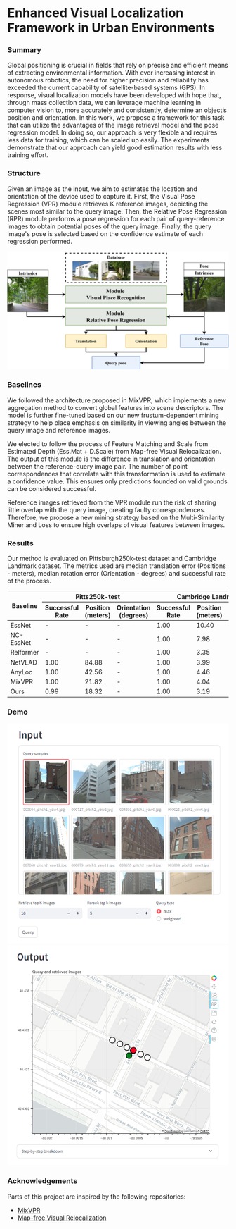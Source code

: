 # Enhanced Visual Localization Framework in Urban Environments

### Summary
Global positioning is crucial in fields that rely on precise and efficient means of extracting environmental information. With ever increasing interest in autonomous robotics, the need for higher precision and reliability has exceeded the current capability of satellite-based systems (GPS). In response, visual localization models have been developed with hope that, through mass collection data, we can leverage machine learning in computer vision to, more accurately and consistently, determine an object’s position and orientation. In this work, we propose a framework for this task that can utilize the advantages of the image retrieval model and the pose regression model. In doing so, our approach is very flexible and requires less data for training, which can be scaled up easily. The experiments demonstrate that our approach can yield good estimation results with less training effort.

### Structure
Given an image as the input, we aim to estimates the location and orientation of the device used to capture it. First, the Visual Pose Regression (VPR) module retrieves K reference images, depicting the scenes most similar to the query image. Then, the Relative Pose Regression (RPR) module performs a pose regression for each pair of query-reference images to obtain potential poses of the query image. Finally, the query image's pose is selected based on the confidence estimate of each regression performed.

![architecture](image/structure.png)

### Baselines
We followed the architecture proposed in MixVPR, which implements a new aggregation method to convert global features into scene descriptors. The model is further fine-tuned based on our new frustum-dependent mining strategy to help place emphasis on similarity in viewing angles between the query image and reference images.

We elected to follow the process of Feature Matching and Scale from Estimated Depth (Ess.Mat + D.Scale) from Map-free Visual Relocalization. The output of this module is the difference in translation and orientation between the reference-query image pair. The number of point correspondences that correlate with this transformation is used to estimate a confidence value. This ensures only predictions founded on valid grounds can be considered successful.

Reference images retrieved from the VPR module run the risk of sharing little overlap with the query image, creating faulty correspondences. Therefore, we propose a new mining strategy based on the Multi-Similarity Miner and Loss to ensure high overlaps of visual features between images.

### Results
Our method is evaluated on Pittsburgh250k-test dataset and Cambridge Landmark dataset. The metrics used are median translation error (Positions - meters), median rotation error (Orientation - degrees) and successful rate of the process.

<table>
<thead>
  <tr>
    <th rowspan="2">Baseline</th>
    <th colspan="3">Pitts250k-test</th>
    <th colspan="3">Cambridge Landmark</th>
  </tr>
  <tr>
    <th>Successful Rate</th>
    <th>Position (meters)</th>
    <th>Orientation (degrees)</th>
    <th>Successful Rate</th>
    <th>Position (meters)</th>
    <th>Orientation (degrees)</th>
  </tr>
</thead>
<tbody>
  <tr>
    <td>EssNet</td>
    <td> - </td>
    <td> - </td>
    <td> - </td>
    <td>1.00</td>
    <td>10.40</td>
    <td>85.80</td>
  </tr>
  <tr>
    <td>NC-EssNet</td>
    <td> - </td>
    <td> - </td>
    <td> - </td>
    <td>1.00</td>
    <td>7.98</td>
    <td>24.40</td>
  </tr>
  <tr>
    <td>Relformer</td>
    <td> - </td>
    <td> - </td>
    <td> - </td>
    <td>1.00</td>
    <td>3.35</td>
    <td>10.60</td>
  </tr>
  <tr>
    <td>NetVLAD</td>
    <td>1.00</td>
    <td>84.88</td>
    <td> - </td>
    <td>1.00</td>
    <td>3.99</td>
    <td>10.03</td>
  </tr>
  <tr>
    <td>AnyLoc</td>
    <td>1.00</td>
    <td>42.56</td>
    <td> - </td>
    <td>1.00</td>
    <td>4.46</td>
    <td>10.42</td>
  </tr>
  <tr>
    <td>MixVPR</td>
    <td>1.00</td>
    <td>21.82</td>
    <td> - </td>
    <td>1.00</td>
    <td>4.04</td>
    <td>7.44</td>
  </tr>
  <tr>
    <td>Ours</td>
    <td>0.99</td>
    <td>18.32</td>
    <td> - </td>
    <td>1.00</td>
    <td>3.19</td>
    <td>4.80</td>
  </tr>
</tbody>
</table>

### Demo
![image](image/demo1.png)
![image](image/demo2.png)

### Acknowledgements
Parts of this project are inspired by the following repositories:
- [MixVPR](https://github.com/amaralibey/MixVPR/tree/main)
- [Map-free Visual Relocalization](https://github.com/nianticlabs/map-free-reloc)
